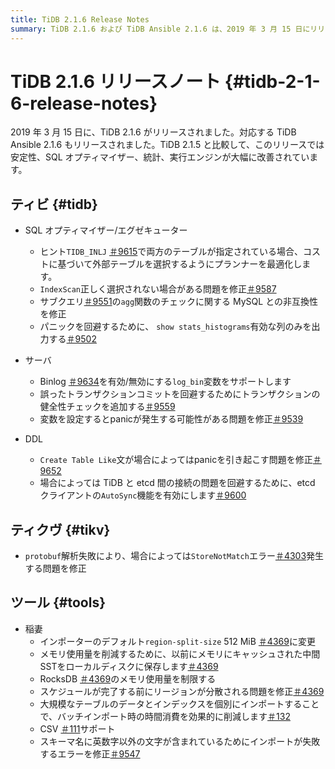 ```yaml
---
title: TiDB 2.1.6 Release Notes
summary: TiDB 2.1.6 および TiDB Ansible 2.1.6 は、2019 年 3 月 15 日にリリースされました。このリリースには、安定性、SQL オプティマイザー、統計、および実行エンジンの改善が含まれています。SQL オプティマイザー/エグゼキューター、サーバー、DDL、TiKV、およびツールで修正と機能強化が行われました。注目すべき変更には、log_bin 変数のサポート、トランザクションの健全性チェック、およびスキーマ名に英数字以外の文字が含まれていることによるインポートの失敗の修正が含まれます。
---
```


# TiDB 2.1.6 リリースノート {#tidb-2-1-6-release-notes}

2019 年 3 月 15 日に、TiDB 2.1.6 がリリースされました。対応する TiDB Ansible 2.1.6 もリリースされました。TiDB 2.1.5 と比較して、このリリースでは安定性、SQL オプティマイザー、統計、実行エンジンが大幅に改善されています。

## ティビ {#tidb}

-   SQL オプティマイザー/エグゼキューター
    -   ヒント`TIDB_INLJ` [＃9615](https://github.com/pingcap/tidb/pull/9615)で両方のテーブルが指定されている場合、コストに基づいて外部テーブルを選択するようにプランナーを最適化します。
    -   `IndexScan`正しく選択されない場合がある問題を修正[＃9587](https://github.com/pingcap/tidb/pull/9587)
    -   サブクエリ[＃9551](https://github.com/pingcap/tidb/pull/9551)の`agg`関数のチェックに関する MySQL との非互換性を修正
    -   パニックを回避するために、 `show stats_histograms`有効な列のみを出力する[＃9502](https://github.com/pingcap/tidb/pull/9502)

-   サーバ
    -   Binlog [＃9634](https://github.com/pingcap/tidb/pull/9634)を有効/無効にする`log_bin`変数をサポートします
    -   誤ったトランザクションコミットを回避するためにトランザクションの健全性チェックを追加する[＃9559](https://github.com/pingcap/tidb/pull/9559)
    -   変数を設定するとpanicが発生する可能性がある問題を修正[＃9539](https://github.com/pingcap/tidb/pull/9539)

-   DDL
    -   `Create Table Like`文が場合によってはpanicを引き起こす問題を修正[＃9652](https://github.com/pingcap/tidb/pull/9652)
    -   場合によっては TiDB と etcd 間の接続の問題を回避するために、etcd クライアントの`AutoSync`機能を有効にします[＃9600](https://github.com/pingcap/tidb/pull/9600)

## ティクヴ {#tikv}

-   `protobuf`解析失敗により、場合によっては`StoreNotMatch`エラー[＃4303](https://github.com/tikv/tikv/pull/4303)発生する問題を修正

## ツール {#tools}

-   稲妻
    -   インポーターのデフォルト`region-split-size` 512 MiB [＃4369](https://github.com/tikv/tikv/pull/4369)に変更
    -   メモリ使用量を削減するために、以前にメモリにキャッシュされた中間SSTをローカルディスクに保存します[＃4369](https://github.com/tikv/tikv/pull/4369)
    -   RocksDB [＃4369](https://github.com/tikv/tikv/pull/4369)のメモリ使用量を制限する
    -   スケジュールが完了する前にリージョンが分散される問題を修正[＃4369](https://github.com/tikv/tikv/pull/4369)
    -   大規模なテーブルのデータとインデックスを個別にインポートすることで、バッチインポート時の時間消費を効果的に削減します[＃132](https://github.com/pingcap/tidb-lightning/pull/132)
    -   CSV [＃111](https://github.com/pingcap/tidb-lightning/pull/111)サポート
    -   スキーマ名に英数字以外の文字が含まれているためにインポートが失敗するエラーを修正[＃9547](https://github.com/pingcap/tidb/pull/9547)
